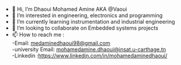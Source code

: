 - 👋 Hi, I’m Dhaoui Mohamed Amine AKA @Vaoui
- 👀 I’m interested in engineering, electronics and programming 
- 🌱 I’m currently learning instrumentation and industrial engineering
- 💞️ I’m looking to collaborate on Embedded systems projects
- 📫 How to reach me :<br>
      -Email: medaminedhaoui98@gmail.com <br>
      -university Email: mohamedamine.dhaoui@insat.u-carthage.tn <br>
      -Linkedin :https://www.linkedin.com/in/mohamedaminedhaoui/


